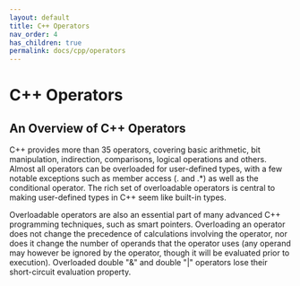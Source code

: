 ```yaml
---
layout: default
title: C++ Operators
nav_order: 4
has_children: true
permalink: docs/cpp/operators
---
```


# C++ Operators

## An Overview of C++ Operators

C++ provides more than 35 operators, covering basic arithmetic, bit manipulation, indirection, comparisons, logical operations and others. Almost all operators can be overloaded for user-defined types, with a few notable exceptions such as member access (. and .*) as well as the conditional operator. The rich set of overloadable operators is central to making user-defined types in C++ seem like built-in types.

Overloadable operators are also an essential part of many advanced C++ programming techniques, such as smart pointers. Overloading an operator does not change the precedence of calculations involving the operator, nor does it change the number of operands that the operator uses (any operand may however be ignored by the operator, though it will be evaluated prior to execution). Overloaded double "&" and  double "|" operators lose their short-circuit evaluation property.